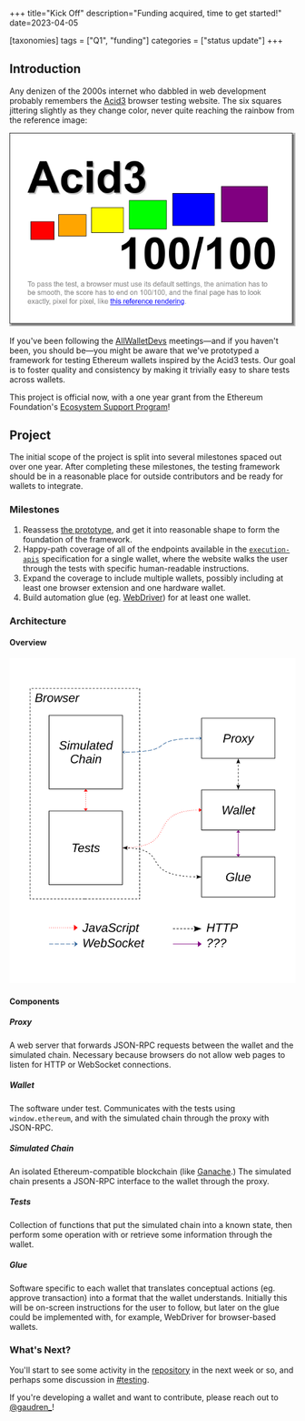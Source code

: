 +++
title="Kick Off"
description="Funding acquired, time to get started!"
date=2023-04-05

[taxonomies]
tags = ["Q1", "funding"]
categories = ["status update"]
+++

## Introduction

Any denizen of the 2000s internet who dabbled in web development probably
remembers the [Acid3](http://acid3.acidtests.org/) browser testing website. The
six squares jittering slightly as they change color, never quite reaching the
rainbow from the reference image:

![Acid3 Reference Image](./reference.png)

If you've been following the [AllWalletDevs](https://allwallet.dev)
meetings&mdash;and if you haven't been, you should be&mdash;you might be aware
that we've prototyped a framework for testing Ethereum wallets inspired by the
Acid3 tests. Our goal is to foster quality and consistency by making it
trivially easy to share tests across wallets.

This project is official now, with a one year grant from the Ethereum
Foundation's [Ecosystem Support Program](https://esp.ethereum.foundation/)!

## Project

The initial scope of the project is split into several milestones spaced out
over one year. After completing these milestones, the testing framework should
be in a reasonable place for outside contributors and be ready for wallets to
integrate.

### Milestones

1. Reassess [the prototype](https://github.com/Wallet-Test-Framework/framework),
   and get it into reasonable shape to form the foundation of the framework.
1. Happy-path coverage of all of the endpoints available in the
   [`execution-apis`](https://ethereum.github.io/execution-apis/api-documentation/)
   specification for a single wallet, where the website walks the user through
   the tests with specific human-readable instructions.
1. Expand the coverage to include multiple wallets, possibly including at least
   one browser extension and one hardware wallet.
1. Build automation glue (eg. [WebDriver](https://www.w3.org/TR/webdriver/)) for
   at least one wallet.

### Architecture

#### Overview

![Architecture Diagram](diagram.svg)

#### Components

##### Proxy

A web server that forwards JSON-RPC requests between the wallet and the
simulated chain. Necessary because browsers do not allow web pages to listen for
HTTP or WebSocket connections.

##### Wallet

The software under test. Communicates with the tests using `window.ethereum`,
and with the simulated chain through the proxy with JSON-RPC.

##### Simulated Chain

An isolated Ethereum-compatible blockchain (like
[Ganache](https://github.com/trufflesuite/ganache).) The simulated chain
presents a JSON-RPC interface to the wallet through the proxy.

##### Tests
Collection of functions that put the simulated chain into a known state, then
perform some operation with or retrieve some information through the wallet.

##### Glue

Software specific to each wallet that translates conceptual actions (eg. approve
transaction) into a format that the wallet understands. Initially this will be
on-screen instructions for the user to follow, but later on the glue could be
implemented with, for example, WebDriver for browser-based wallets.

### What's Next?

You'll start to see some activity in the
[repository](https://github.com/Wallet-Test-Framework/framework) in the next
week or so, and perhaps some discussion in
[#testing](https://discord.gg/buZVvsAsAN).

If you're developing a wallet and want to contribute, please reach out to
[@gaudren_](https://twitter.com/gaudren_)!
